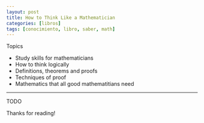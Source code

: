 ```yaml
---
layout: post
title: How to Think Like a Mathematician
categories: [libros]
tags: [conocimiento, libro, saber, math]
---
```


<!--Resumen-->

Topics 

- Study skills for mathematicians
- How to think logically
- Definitions, theorems and proofs
- Techniques of proof
- Mathematics that all good mathematitians need

---

<!--more-->
TODO
  
Thanks for reading!